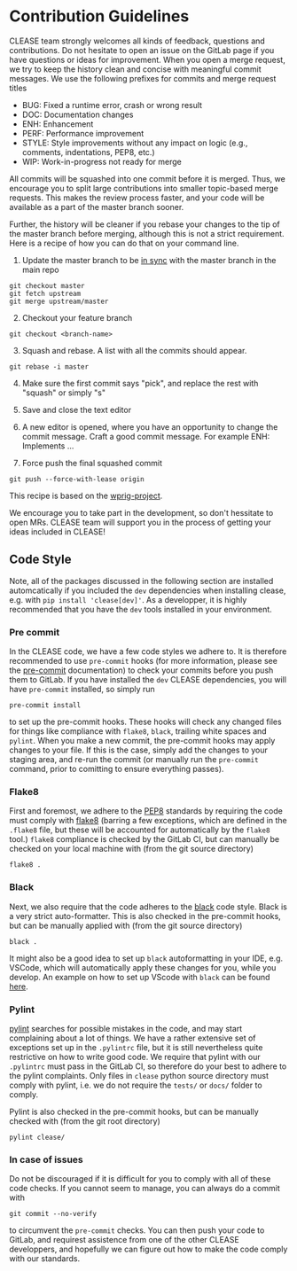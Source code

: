 # Contribution Guidelines

CLEASE team strongly welcomes all kinds of feedback, questions and contributions. Do not hesitate to open an issue on the GitLab page if you have questions or ideas for improvement.
When you open a merge request, we try to keep the history clean and concise with meaningful commit messages. We use the following prefixes for commits and merge request titles

* BUG: Fixed a runtime error, crash or wrong result
* DOC: Documentation changes
* ENH: Enhancement
* PERF: Performance improvement
* STYLE: Style improvements without any impact on logic (e.g., comments, indentations, PEP8, etc.)
* WIP: Work-in-progress not ready for merge

All commits will be squashed into one commit before it is merged. Thus, we encourage you
to split large contributions into smaller topic-based merge requests. This makes the review
process faster, and your code will be available as a part of the master branch sooner.

Further, the history will be cleaner if you rebase your changes to the tip of the master branch
before merging, although this is not a strict requirement. Here is a recipe of how you can do that on your command line.

1. Update the master branch to be [in sync](https://help.github.com/en/articles/syncing-a-fork) with the master branch in the main repo

```
git checkout master
git fetch upstream
git merge upstream/master
```

2. Checkout your feature branch
```
git checkout <branch-name>
```

3. Squash and rebase. A list with all the commits should appear.
```
git rebase -i master
```

4. Make sure the first commit says "pick", and replace the rest with "squash" or simply "s"

5. Save and close the text editor

6. A new editor is opened, where you have an opportunity to change the commit message. Craft a good commit message. For example ENH: Implements ...

7. Force push the final squashed commit
```
git push --force-with-lease origin
```

This recipe is based on the [wprig-project](https://github.com/wprig/wprig/wiki/How-to-squash-commits).

We encourage you to take part in the development, so don't hessitate to open MRs. CLEASE team will support you in the process of getting your ideas included in CLEASE!


## Code Style

Note, all of the packages discussed in the following section are installed automcatically if you included the `dev` dependencies when installing clease, e.g. with `pip install 'clease[dev]'`. As a developper, it is highly recommended that you have the `dev` tools installed in your environment.
### Pre commit
In the CLEASE code, we have a few code styles we adhere to. It is therefore recommended to use `pre-commit` hooks (for more information, please see the [pre-commit](https://pre-commit.com/) documentation) to check your commits before you push them to GitLab. If you have installed the `dev` CLEASE dependencies, you will have `pre-commit` installed, so simply run
```
pre-commit install
```
to set up the pre-commit hooks. These hooks will check any changed files for things like compliance with `flake8`, `black`, trailing white spaces and `pylint`.
When you make a new commit, the pre-commit hooks may apply changes to your file. If this is the case, simply add the changes to your staging area, and re-run the commit (or manually run the `pre-commit` command, prior to comitting to ensure everything passes).

### Flake8

First and foremost, we adhere to the [PEP8](https://pep8.org/) standards by requiring the code must comply with [flake8](https://flake8.pycqa.org/en/latest/) (barring a few exceptions, which are defined in the `.flake8` file, but these will be accounted for automatically by the `flake8` tool.) `flake8` compliance is checked by the GitLab CI, but can manually be checked on your local machine with (from the git source directory)
```
flake8 .
```

### Black
Next, we also require that the code adheres to the [black](https://black.readthedocs.io/en/stable/) code style. Black is a very strict auto-formatter. This is also checked in the pre-commit hooks, but can be manually applied with (from the git source directory)
```
black .
```
It might also be a good idea to set up `black` autoformatting in your IDE, e.g. VSCode, which will automatically apply these changes for you, while you develop. An example on how to set up VScode with `black` can be found [here](https://dev.to/adamlombard/how-to-use-the-black-python-code-formatter-in-vscode-3lo0).

### Pylint

[pylint](https://pylint.org/) searches for possible mistakes in the code, and may start complaining about a lot of things. We have a rather extensive set of exceptions set up in the `.pylintrc` file, but it is still nevertheless quite restrictive on how to write good code. We require that pylint with our `.pylintrc` must pass in the GitLab CI, so therefore do your best to adhere to the pylint complaints. Only files in `clease` python source directory must comply with pylint, i.e. we do not require the `tests/` or `docs/` folder to comply.

 Pylint is also checked in the pre-commit hooks, but can be manually checked with (from the git root directory)
```
pylint clease/
```

### In case of issues
Do not be discouraged if it is difficult for you to comply with all of these code checks. If you cannot seem to manage, you can always do a commit with
```
git commit --no-verify
```
to circumvent the `pre-commit` checks. You can then push your code to GitLab, and requirest assistence from one of the other CLEASE developpers, and hopefully we can figure out how to make the code comply with our standards.
